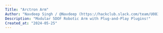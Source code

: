 ```yaml
---
Title: "Arctron Arm"
Author: "Navdeep Singh / @Navdeep (https://hackclub.slack.com/team/U083T3ZP6AV) "
Description: "Modular 5DOF Robotic Arm with Plug-and-Play Plugins!"
Created_at: "2024-05-25"
---
```

